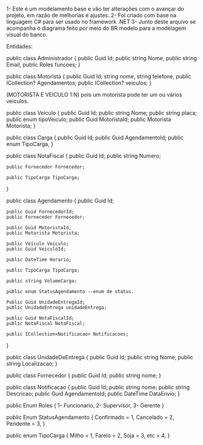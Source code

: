 1- Este é um modelamento base e vão ter alterações com o avançar do projeto, em razão de melhorias e ajustes. 
2- Foi criado com base na linguagem C# para ser usado no framework .NET
3- Junto deste arquivo se acompanha o diagrama feito por meio do BR modelo para a modelagem visual do banco.


Entidades:

public class Administrador {
	public Guid Id;
	public string Nome,
	public string Email,
	public Roles funcoes;
}

public class Motorista {
	public Guid Id;
	string nome,
	string telefone,
	public ICollection<Agendamento>? Agendamentos;
	public ICollection<Veiculo>? veiculos; 
}

(MOTORISTA E VEICULO 1:N) pois um motorista pode ter um ou vários veiculos.

public class Veiculo {
	public Guid Id;
	public string Nome;
	public string placa;
	public enum tipoVeiculo;
	public Guid MotoristaId;
	public Motorista Motorista;
}


public class Carga  {
	public Guid Id;
	public Guid AgendamentoId;
	public enum TipoCarga,
}

public class NotaFiscal {
	public Guid Id;
	public string Numero;
	
	public Fornecedor Fornecedor;
		
	public TipoCarga TipoCarga;
}


public class Agendamento {
	public Guid Id;
	
	public Guid FornecedorId;
	public Fornecedor Fornecedor;
	
	public Guid MotoristaId,
	public Motorista Motorista;
	
	public Veiculo Veiculo;
	public Guid VeiculoId;
	
	public DateTime Horario;
	
	public TipoCarga TipoCarga;

	public string VolumeCarga;
	
	public enum StatusAgendamento --enum de status.
	
	Public Guid UnidadeEntregaId;
	public UnidadeEntrega unidadeEntrega;
	
	public Guid NotaFiscalId;
	public NotaFiscal NotaFiscal;
	
	public ICollection<Notificacao> Notificacoes;
}

public class UnidadeDeEntrega {
	public Guid Id;
	public string Nome;
	public string Localizacao;
}

public class Fornecedor {
	public Guid Id;
	public string nome;
}


public class Notificacao {
	public Guid Id;
	public string nome;
	public string Descricao;
	public Guid AgendamentoId;
	public DateTime DataEnvio;
}

public Enum Roles {
	1- Funcionario,
	2- Supervisor,
	3- Gerente
}

public Enum StatusAgendamento {
	Confirmado = 1,
	Cancelado = 2,
	Pendente = 3,
}

public enum TipoCarga {
	Milho = 1,
	Farelo = 2,
	Soja = 3,
	etc = 4,
}